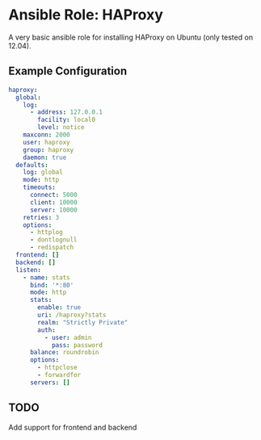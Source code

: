 # Ansible Role: HAProxy

A very basic ansible role for installing HAProxy on Ubuntu (only tested on 12.04).

## Example Configuration

```yaml
haproxy:
  global:
    log:
      - address: 127.0.0.1
        facility: local0
        level: notice
    maxconn: 2000
    user: haproxy
    group: haproxy
    daemon: true
  defaults:
    log: global
    mode: http
    timeouts:
      connect: 5000
      client: 10000
      server: 10000
    retries: 3
    options:
      - httplog
      - dontlognull
      - redispatch
  frontend: []
  backend: []
  listen:
    - name: stats
      bind: '*:80'
      mode: http
      stats:
        enable: true
        uri: /haproxy?stats
        realm: "Strictly Private"
        auth:
          - user: admin
            pass: password
      balance: roundrobin
      options:
        - httpclose
        - forwardfor
      servers: []
```

## TODO
Add support for frontend and backend